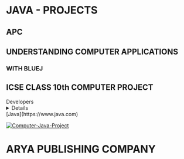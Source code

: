 # JAVA - PROJECTS
## APC
## UNDERSTANDING COMPUTER APPLICATIONS
### WITH BLUEJ
## ICSE CLASS 10th COMPUTER PROJECT
<summary>Developers</summary>
<details>
  <code>Vijay Kumar Panday</code> & <code>Dilip Kumar Dey</code>
</details>
  [Java](https://www.java.com)

[![Computer-Java-Project](https://telegra.ph/file/57c67f575eb0f1198e5a4.jpg)](https://www.knowledgeboat.com/learn/understanding-computer-applications-bluej-icse-class-10/content)

# ARYA PUBLISHING COMPANY
